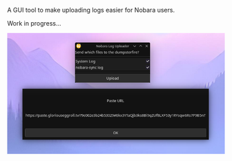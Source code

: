 A GUI tool to make uploading logs easier for Nobara users. 

Work in progress... 

![screencap](screenshot.png)